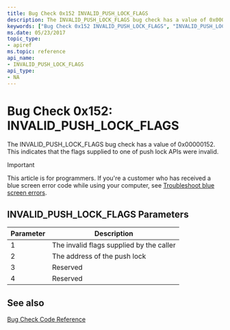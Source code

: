 ```yaml
---
title: Bug Check 0x152 INVALID_PUSH_LOCK_FLAGS
description: The INVALID_PUSH_LOCK_FLAGS bug check has a value of 0x00000152. This indicates that the flags supplied to one of push lock APIs were invalid.
keywords: ["Bug Check 0x152 INVALID_PUSH_LOCK_FLAGS", "INVALID_PUSH_LOCK_FLAGS"]
ms.date: 05/23/2017
topic_type:
- apiref
ms.topic: reference
api_name:
- INVALID_PUSH_LOCK_FLAGS
api_type:
- NA
---
```


# Bug Check 0x152: INVALID\_PUSH\_LOCK\_FLAGS


The INVALID\_PUSH\_LOCK\_FLAGS bug check has a value of 0x00000152. This indicates that the flags supplied to one of push lock APIs were invalid.

> [!IMPORTANT]
> This article is for programmers. If you're a customer who has received a blue screen error code while using your computer, see [Troubleshoot blue screen errors](https://www.windows.com/stopcode).


## INVALID\_PUSH\_LOCK\_FLAGS Parameters


| Parameter | Description                              |
|-----------|------------------------------------------|
| 1         | The invalid flags supplied by the caller |
| 2         | The address of the push lock             |
| 3         | Reserved                                 |
| 4         | Reserved                                 |

## See also

[Bug Check Code Reference](bug-check-code-reference2.md)

 

 

 




